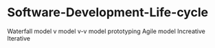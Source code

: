 # Software-Development-Life-cycle
Waterfall model
v model
v-v model
prototyping
Agile model
Increative
Iterative 
